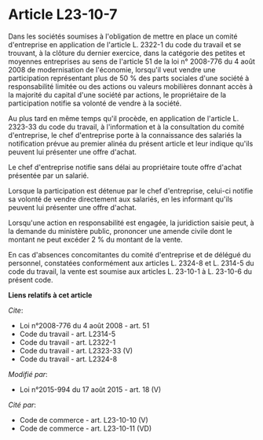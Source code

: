 # Article L23-10-7

Dans les sociétés soumises à l'obligation de mettre en place un comité d'entreprise en application de l'article L. 2322-1 du
code du travail et se trouvant, à la clôture du dernier exercice, dans la catégorie des petites et moyennes entreprises au
sens de l'article 51 de la loi n° 2008-776 du 4 août 2008 de modernisation de l'économie, lorsqu'il veut vendre une
participation représentant plus de 50 % des parts sociales d'une société à responsabilité limitée ou des actions ou valeurs
mobilières donnant accès à la majorité du capital d'une société par actions, le propriétaire de la participation notifie sa
volonté de vendre à la société. 

Au plus tard en même temps qu'il procède, en application de l'article L. 2323-33 du code du travail, à l'information et à la
consultation du comité d'entreprise, le chef d'entreprise porte à la connaissance des salariés la notification prévue au
premier alinéa du présent article et leur indique qu'ils peuvent lui présenter une offre d'achat. 

Le chef d'entreprise notifie sans délai au propriétaire toute offre d'achat présentée par un salarié. 

Lorsque la participation est détenue par le chef d'entreprise, celui-ci notifie sa volonté de vendre directement aux
salariés, en les informant qu'ils peuvent lui présenter une offre d'achat. 

Lorsqu'une action en responsabilité est engagée, la juridiction saisie peut, à la demande du ministère public, prononcer une
amende civile dont le montant ne peut excéder 2 % du montant de la vente. 

En cas d'absences concomitantes du comité d'entreprise et de délégué du personnel, constatées conformément aux articles L.
2324-8 et L. 2314-5 du code du travail, la vente est soumise aux articles L. 23-10-1 à L. 23-10-6 du présent code.

**Liens relatifs à cet article**

_Cite_:

  - Loi n°2008-776 du 4 août 2008 - art. 51
  - Code du travail - art. L2314-5
  - Code du travail - art. L2322-1
  - Code du travail - art. L2323-33 (V)
  - Code du travail - art. L2324-8

_Modifié par_:

  - Loi n°2015-994 du 17 août 2015 - art. 18 (V)

_Cité par_:

  - Code de commerce - art. L23-10-10 (V)
  - Code de commerce - art. L23-10-11 (VD)
